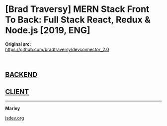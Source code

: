# [Brad Traversy] MERN Stack Front To Back: Full Stack React, Redux &amp; Node.js [2019, ENG]

**Original src:**  
https://github.com/bradtraversy/devconnector_2.0

<br/>

## [BACKEND](./api/Readme.md)


## [CLIENT](./client/Readme.md)


---

**Marley**

<a href="https://jsdev.org">jsdev.org</a>

